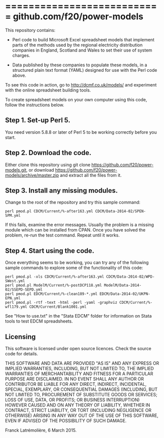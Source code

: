 ===========================
github.com/f20/power-models
===========================

This repository contains:

* Perl code to build Microsoft Excel spreadsheet models that implement parts of the methods used
by the regional electricity distribution companies in England, Scotland and Wales to set their
use of system charges.

* Data published by these companies to populate these models, in a structured plain text format
(YAML) designed for use with the Perl code above.

To see this code in action, go to http://dcmf.co.uk/models/ and experiment with
the online spreadsheet building tools.

To create spreadsheet models on your own computer using this code, follow the instructions below.

Step 1.  Set-up Perl 5.
-----------------------

You need version 5.8.8 or later of Perl 5 to be working correctly before you start.

Step 2.  Download the code.
---------------------------

Either clone this repository using git clone https://github.com/f20/power-models.git,
or download https://github.com/f20/power-models/archive/master.zip and extract all the files from it.

Step 3.  Install any missing modules.
-------------------------------------

Change to the root of the repository and try this sample command:

    perl pmod.pl CDCM/Current/%-after163.yml CDCM/Data-2014-02/SPEN-SPM.yml

If this fails, examine the error messages.  Usually the problem is a missing module
which can be installed from CPAN.  Once you have solved the problem, re-run the test command.
Repeat until it works.

Step 4.  Start using the code.
------------------------------

Once everything seems to be working, you can try any of the following sample commands to
explore some of the functionality of this code:

    perl pmod.pl -xls CDCM/Current/%-after163.yml CDCM/Data-2014-02/WPD-SWest.yml
    perl pmod.pl ModelM/Current/%-postDCP118.yml ModelM/Data-2014-02/SSEPD-SEPD.yml
    perl pmod.pl EDCM/Current/%-clean189-*.yml EDCM/Data-2014-02/UKPN-EPN.yml
    perl pmod.pl -rtf -text -html -perl -yaml -graphviz CDCM/Current/%-wfl179.yml CDCM/Current/Blank1001.yml

See "How to use.txt" in the "Stata EDCM" folder for information on Stata tools to test EDCM spreadsheets.

Licensing
---------

This software is licensed under open source licences. Check the source code for details.

THIS SOFTWARE AND DATA ARE PROVIDED "AS IS" AND ANY EXPRESS OR IMPLIED WARRANTIES, INCLUDING,
BUT NOT LIMITED TO, THE IMPLIED WARRANTIES OF MERCHANTABILITY AND FITNESS FOR A PARTICULAR
PURPOSE ARE DISCLAIMED. IN NO EVENT SHALL ANY AUTHOR OR CONTRIBUTOR BE LIABLE FOR ANY DIRECT,
INDIRECT, INCIDENTAL, SPECIAL, EXEMPLARY, OR CONSEQUENTIAL DAMAGES (INCLUDING, BUT NOT LIMITED
TO, PROCUREMENT OF SUBSTITUTE GOODS OR SERVICES; LOSS OF USE, DATA, OR PROFITS; OR BUSINESS
INTERRUPTION) HOWEVER CAUSED AND ON ANY THEORY OF LIABILITY, WHETHER IN CONTRACT, STRICT
LIABILITY, OR TORT (INCLUDING NEGLIGENCE OR OTHERWISE) ARISING IN ANY WAY OUT OF THE USE OF THIS
SOFTWARE, EVEN IF ADVISED OF THE POSSIBILITY OF SUCH DAMAGE.

Franck Latrémolière, 6 March 2015.
